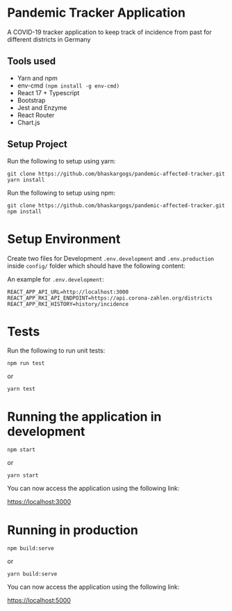 # Pandemic Tracker Application
A COVID-19 tracker application to keep track of incidence from past for different districts in Germany

## Tools used

* Yarn and npm
* env-cmd `(npm install -g env-cmd)`
* React 17 + Typescript
* Bootstrap
* Jest and Enzyme
* React Router
* Chart.js

## Setup Project

Run the following to setup using yarn:
```
git clone https://github.com/bhaskargogs/pandemic-affected-tracker.git
yarn install
```

Run the following to setup using npm:
```
git clone https://github.com/bhaskargogs/pandemic-affected-tracker.git
npm install
```

# Setup Environment

Create two files for Development `.env.development` and `.env.production` inside `config/` folder which should have the following content:

An example for `.env.development`:

```
REACT_APP_API_URL=http://localhost:3000
REACT_APP_RKI_API_ENDPOINT=https://api.corona-zahlen.org/districts
REACT_APP_RKI_HISTORY=history/incidence
```

# Tests

Run the following to run unit tests:

```
npm run test
```
or

```
yarn test
```

# Running the application in development

```
npm start
```

or

```
yarn start
```

You can now access the application using the following link:

[https://localhost:3000](https://localhost:3000)

# Running in production

```
npm build:serve
```

or

```
yarn build:serve
```

You can now access the application using the following link:

[https://localhost:5000](https://localhost:5000)